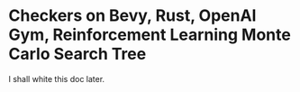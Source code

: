 # Checkers on Bevy, Rust, OpenAI Gym, Reinforcement Learning Monte Carlo Search Tree

I shall white this doc later.
